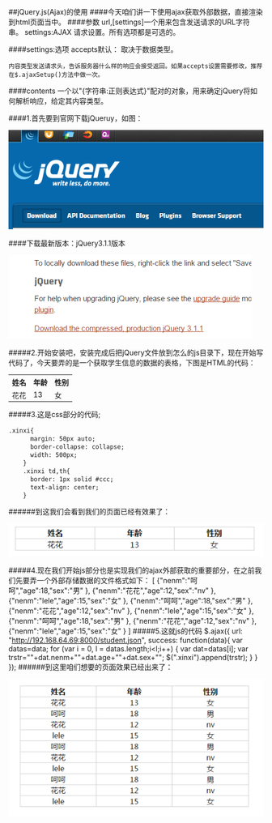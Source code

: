 ##jQuery.js(Ajax)的使用
####今天咱们讲一下使用ajax获取外部数据，直接渲染到html页面当中。
####参数
    url,[settings]一个用来包含发送请求的URL字符串。
    settings:AJAX 请求设置。所有选项都是可选的。

####settings:选项
    accepts默认： 取决于数据类型。

    内容类型发送请求头，告诉服务器什么样的响应会接受返回。如果accepts设置需要修改，推荐在$.ajaxSetup()方法中做一次。

####contents
	一个以"{字符串:正则表达式}"配对的对象，用来确定jQuery将如何解析响应，给定其内容类型。


####1.首先要到官网下载jQueruy，如图：


![](tu1.png)

####下载最新版本：jQuery3.1.1版本

![](tu2.png)

#####2.开始安装吧，安装完成后把jQuery文件放到怎么的js目录下，现在开始写代码了，今天要弄的是一个获取学生信息的数据的表格，下图是HTML的代码：
     <table class="xinxi">
        <tr>
          <th>姓名</th>
          <th>年龄</th>
          <th>性别</th>
        </tr>
        <tr>
          <td>花花</td>
          <td>13</td>
          <td>女</td>
        </tr>
      </table>
#####3.这是css部分的代码;

    .xinxi{
          margin: 50px auto;
          border-collapse: collapse;
          width: 500px;
        }
        .xinxi td,th{
          border: 1px solid #ccc;
          text-align: center;
        }
######到这我们会看到我们的页面已经有效果了：


![](tu3.png)

#####4.现在我们开始js部分也是实现我们的ajax外部获取的重要部分，在之前我们先要弄一个外部存储数据的文件格式如下：
    [
      {"nenm":"呵呵","age":18,"sex":"男" },
      {"nenm":"花花","age":12,"sex":"nv" },
      {"nenm":"lele","age":15,"sex":"女" },
      {"nenm":"呵呵","age":18,"sex":"男" },
      {"nenm":"花花","age":12,"sex":"nv" },
      {"nenm":"lele","age":15,"sex":"女" },
      {"nenm":"呵呵","age":18,"sex":"男" },
      {"nenm":"花花","age":12,"sex":"nv" },
      {"nenm":"lele","age":15,"sex":"女" }
    ]
#####5.这就js的代码
    $.ajax({
      url: "http://192.168.64.69:8000/student.json",
      success: function(data){
        var datas=data;
        for (var i = 0, l = datas.length;i<l;i++) {
        var dat=datas[i];
        var trstr="<tr><td>"+dat.nenm+"</td><td>"+dat.age+"</td><td>"+dat.sex+"</td></tr>";
        $(".xinxi").append(trstr);
        }
      }
    });
######到这里咱们想要的页面效果已经出来了：


![](tu4.png)


